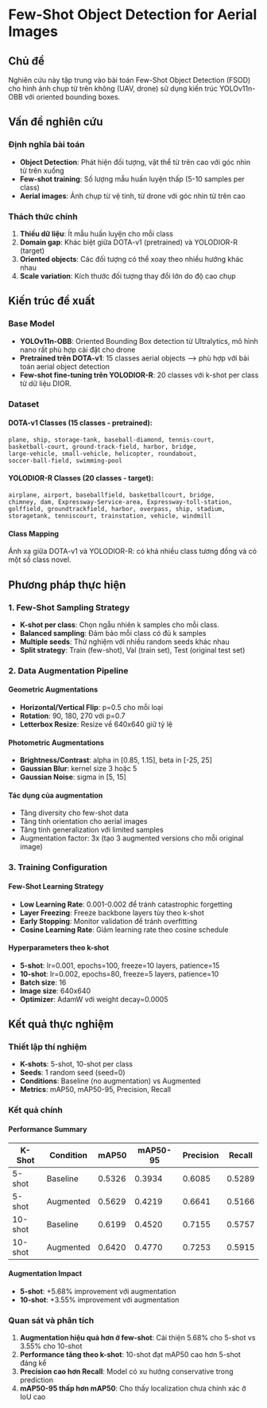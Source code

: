 # Few-Shot Object Detection for Aerial Images

## Chủ đề

Nghiên cứu này tập trung vào bài toán Few-Shot Object Detection (FSOD) cho hình ảnh chụp từ trên không (UAV, drone) sử dụng kiến trúc YOLOv11n-OBB với oriented bounding boxes.

## Vấn đề nghiên cứu

### Định nghĩa bài toán

- **Object Detection**: Phát hiện đối tượng, vật thể từ trên cao với góc nhìn từ trên xuống
- **Few-shot training**: Số lượng mẫu huấn luyện thấp (5-10 samples per class)
- **Aerial images**: Ảnh chụp từ vệ tinh, từ drone với góc nhìn từ trên cao

### Thách thức chính

1. **Thiếu dữ liệu**: Ít mẫu huấn luyện cho mỗi class
2. **Domain gap**: Khác biệt giữa DOTA-v1 (pretrained) và YOLODIOR-R (target)
3. **Oriented objects**: Các đối tượng có thể xoay theo nhiều hướng khác nhau
4. **Scale variation**: Kích thước đối tượng thay đổi lớn do độ cao chụp

## Kiến trúc đề xuất

### Base Model

- **YOLOv11n-OBB**: Oriented Bounding Box detection từ Ultralytics, mô hình nano rất phù hợp cài đặt cho drone
- **Pretrained trên DOTA-v1**: 15 classes aerial objects --> phù hợp với bài toán aerial object detection
- **Few-shot fine-tuning trên YOLODIOR-R**: 20 classes với k-shot per class từ dữ liệu DIOR.

### Dataset

#### DOTA-v1 Classes (15 classes - pretrained):

```
plane, ship, storage-tank, baseball-diamond, tennis-court,
basketball-court, ground-track-field, harbor, bridge,
large-vehicle, small-vehicle, helicopter, roundabout,
soccer-ball-field, swimming-pool
```

#### YOLODIOR-R Classes (20 classes - target):

```
airplane, airport, baseballfield, basketballcourt, bridge,
chimney, dam, Expressway-Service-area, Expressway-toll-station,
golffield, groundtrackfield, harbor, overpass, ship, stadium,
storagetank, tenniscourt, trainstation, vehicle, windmill
```

#### Class Mapping

Ánh xạ giữa DOTA-v1 và YOLODIOR-R: có khá nhiều class tương đồng và có một số class novel.

## Phương pháp thực hiện

### 1. Few-Shot Sampling Strategy

- **K-shot per class**: Chọn ngẫu nhiên k samples cho mỗi class.
- **Balanced sampling**: Đảm bảo mỗi class có đủ k samples
- **Multiple seeds**: Thử nghiệm với nhiều random seeds khác nhau
- **Split strategy**: Train (few-shot), Val (train set), Test (original test set)

### 2. Data Augmentation Pipeline

#### Geometric Augmentations

- **Horizontal/Vertical Flip**: p=0.5 cho mỗi loại
- **Rotation**: 90, 180, 270 với p=0.7
- **Letterbox Resize**: Resize về 640x640 giữ tỷ lệ

#### Photometric Augmentations

- **Brightness/Contrast**: alpha in [0.85, 1.15], beta in [-25, 25]
- **Gaussian Blur**: kernel size 3 hoặc 5
- **Gaussian Noise**: sigma in [5, 15]

#### Tác dụng của augmentation

- Tăng diversity cho few-shot data
- Tăng tính orientation cho aerial images
- Tăng tính generalization với limited samples
- Augmentation factor: 3x (tạo 3 augmented versions cho mỗi original image)

### 3. Training Configuration

#### Few-Shot Learning Strategy

- **Low Learning Rate**: 0.001-0.002 để tránh catastrophic forgetting
- **Layer Freezing**: Freeze backbone layers tùy theo k-shot
- **Early Stopping**: Monitor validation để tránh overfitting
- **Cosine Learning Rate**: Giảm learning rate theo cosine schedule

#### Hyperparameters theo k-shot

- **5-shot**: lr=0.001, epochs=100, freeze=10 layers, patience=15
- **10-shot**: lr=0.002, epochs=80, freeze=5 layers, patience=10
- **Batch size**: 16
- **Image size**: 640x640
- **Optimizer**: AdamW với weight decay=0.0005

## Kết quả thực nghiệm

### Thiết lập thí nghiệm

- **K-shots**: 5-shot, 10-shot per class
- **Seeds**: 1 random seed (seed=0)
- **Conditions**: Baseline (no augmentation) vs Augmented
- **Metrics**: mAP50, mAP50-95, Precision, Recall

### Kết quả chính

#### Performance Summary

| K-Shot  | Condition | mAP50  | mAP50-95 | Precision | Recall |
| ------- | --------- | ------ | -------- | --------- | ------ |
| 5-shot  | Baseline  | 0.5326 | 0.3934   | 0.6085    | 0.5289 |
| 5-shot  | Augmented | 0.5629 | 0.4219   | 0.6641    | 0.5166 |
| 10-shot | Baseline  | 0.6199 | 0.4520   | 0.7155    | 0.5757 |
| 10-shot | Augmented | 0.6420 | 0.4770   | 0.7253    | 0.5915 |

#### Augmentation Impact

- **5-shot**: +5.68% improvement với augmentation
- **10-shot**: +3.55% improvement với augmentation

### Quan sát và phân tích

1. **Augmentation hiệu quả hơn ở few-shot**: Cải thiện 5.68% cho 5-shot vs 3.55% cho 10-shot
2. **Performance tăng theo k-shot**: 10-shot đạt mAP50 cao hơn 5-shot đáng kể
3. **Precision cao hơn Recall**: Model có xu hướng conservative trong prediction
4. **mAP50-95 thấp hơn mAP50**: Cho thấy localization chưa chính xác ở IoU cao
